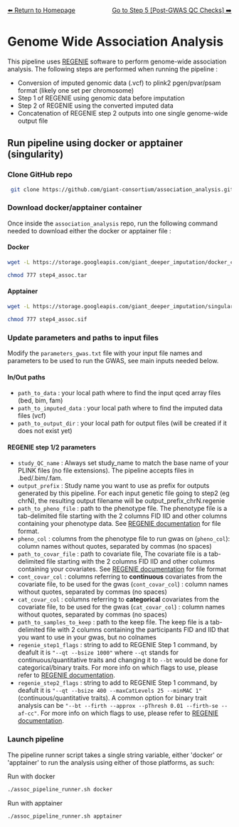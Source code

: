 ---
---
<div style="display: flex; justify-content: space-between; align-items: center;">
  <a href="./index.html">⬅️ Return to Homepage</a>
  <a href="./post_gwas_checks.html">Go to Step 5 [Post-GWAS QC Checks] ➡️</a>
</div>

# Genome Wide Association Analysis

This pipeline uses [REGENIE](https://rgcgithub.github.io/regenie/) software to perform genome-wide association analysis.
The following steps are performed when running the pipeline :

- Conversion of imputed genomic data (.vcf) to plink2 pgen/pvar/psam format (likely one set per chromosome)
- Step 1 of REGENIE using genomic data before imputation
- Step 2 of REGENIE using the converted imputed data
- Concatenation of REGENIE step 2 outputs into one single genome-wide output file

## Run pipeline using docker or apptainer (singularity)

### Clone GitHub repo

```bash
 git clone https://github.com/giant-consortium/association_analysis.git
```

### Download docker/apptainer container

Once inside the `association_analysis` repo, run the following command needed to download either the docker or apptainer file :

#### Docker
```bash
wget -L https://storage.googleapis.com/giant_deeper_imputation/docker_containers/step4_assoc.tar .

chmod 777 step4_assoc.tar
```

#### Apptainer
```bash
wget -L https://storage.googleapis.com/giant_deeper_imputation/singularity_containers/step4_assoc.sif .

chmod 777 step4_assoc.sif
```

### Update parameters and paths to input files

Modify the `parameters_gwas.txt` file with your input file names and parameters to be used to run the GWAS, see main inputs needed below.

#### In/Out paths 
- `path_to_data` : your local path where to find the input qced array files (bed, bim, fam)   
- `path_to_imputed_data` : your local path where to find the imputed data files (vcf)   
- `path_to_output_dir` : your local path for output files (will be created if it does not exist yet)  

#### REGENIE step 1/2 parameters
- `study_QC_name` : Always set study_name to match the base name of your PLINK files (no file extensions). The pipeline accepts files in .bed/.bim/.fam.  
- `output_prefix` : Study name you want to use as prefix for outputs generated by this pipeline. For each input genetic file going to step2 (eg chrN), the resulting output filename will be output_prefix_chrN.regenie    
- `path_to_pheno_file` : path to the phenotype file. The phenotype file is a tab-delimited file starting with the 2 columns FID IID and other columns containing your phenotype data. See [REGENIE documentation](https://rgcgithub.github.io/regenie/options/#phenotype-file-format) for file format.   
- `pheno_col` : columns from the phenotype file to run gwas on (`pheno_col`): column names without quotes, separated by commas (no spaces)   
- `path_to_covar_file` : path to covariate file, The covariate file is a tab-delimited file starting with the 2 columns FID IID and other columns containing your covariates. See [REGENIE documentation](https://rgcgithub.github.io/regenie/options/#covariate-file-format) for file format   
- `cont_covar_col` : columns referring to **continuous** covariates from the covariate file, to be used for the gwas (`cont_covar_col`) : column names without quotes, separated by commas (no spaces)
- `cat_covar_col` : columns referring to **categorical** covariates from the covariate file, to be used for the gwas (`cat_covar_col`) : column names without quotes, separated by commas (no spaces)
- `path_to_samples_to_keep` : path to the keep file. The keep file is a tab-delimited file with 2 columns containing the participants FID and IID that you want to use in your gwas, but no colnames
- `regenie_step1_flags` : string to add to REGENIE Step 1 command, by deafult it is `"--qt --bsize 1000"` where `--qt` stands for continuous/quantitative traits and changing it to `--bt` would be done for categorical/binary traits. For more info on which flags to use, please refer to [REGENIE documentation](https://rgcgithub.github.io/regenie/options/#basic-options).
- `regenie_step2_flags` : string to add to REGENIE Step 1 command, by deafult it is `"--qt --bsize 400 --maxCatLevels 25 --minMAC 1"` (continuous/quantitative traits). A common option for binary trait analysis can be `"--bt --firth --approx --pThresh 0.01 --firth-se --af-cc"`. For more info on which flags to use, please refer to [REGENIE documentation](https://rgcgithub.github.io/regenie/options/#basic-options).

### Launch pipeline 

The pipeline runner script takes a single string variable, either 'docker' or 'apptainer' to run the analysis using either of those platforms, as such:    

Run with docker
```bash
./assoc_pipeline_runner.sh docker
```
Run with apptainer
```bash
./assoc_pipeline_runner.sh apptainer
```



